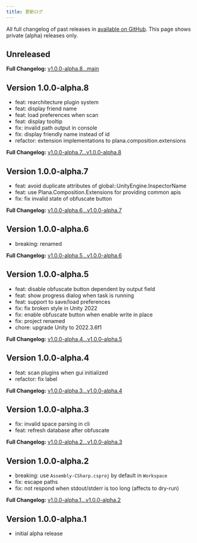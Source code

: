 ```yaml
---
title: 更新ログ
---
```


All full changelog of past releases in [available on GitHub](https://github.com/mika-f/plana). This page shows private (alpha) releases only.

## Unreleased

**Full Changelog:** [v1.0.0-alpha.8...main](https://github.com/mika-f/plana/compare/v1.0.0-alpha.8...main)

## Version 1.0.0-alpha.8

- feat: rearchitecture plugin system
- feat: display friend name
- feat: load preferences when scan
- feat: display tooltip
- fix: invalid path output in console
- fix: display friendly name instead of id
- refactor: extension implementations to plana.composition.extensions

**Full Changelog:** [v1.0.0-alpha.7...v1.0.0-alpha.8](https://github.com/mika-f/plana/compare/v1.0.0-alpha.7...v1.0.0-alpha.8)

## Version 1.0.0-alpha.7

- feat: avoid duplicate attributes of global::UnityEngine.InspectorName
- feat: use Plana.Composition.Extensions for providing common apis
- fix: fix invalid state of obfuscate button

**Full Changelog:** [v1.0.0-alpha.6...v1.0.0-alpha.7](https://github.com/mika-f/plana/compare/v1.0.0-alpha.6...v1.0.0-alpha.7)

## Version 1.0.0-alpha.6

- breaking: renamed

**Full Changelog:** [v1.0.0-alpha.5...v1.0.0-alpha.6](https://github.com/mika-f/plana/compare/v1.0.0-alpha.5...v1.0.0-alpha.6)

## Version 1.0.0-alpha.5

- feat: disable obfuscate button dependent by output field
- feat: show progress dialog when task is running
- feat: support to save/load preferences
- fix: fix broken style in Unity 2022
- fix: enable obfuscate button when enable write in place
- fix: project renamed
- chore: upgrade Unity to 2022.3.6f1

**Full Changelog:** [v1.0.0-alpha.4...v1.0.0-alpha.5](https://github.com/mika-f/plana/compare/v1.0.0-alpha.4...v1.0.0-alpha.5)

## Version 1.0.0-alpha.4

- feat: scan plugins when gui initialized
- refactor: fix label

**Full Changelog:** [v1.0.0-alpha.3...v1.0.0-alpha.4](https://github.com/mika-f/plana/compare/v1.0.0-alpha.3...v1.0.0-alpha.4)

## Version 1.0.0-alpha.3

- fix: invalid space parsing in cli
- feat: refresh database after obfuscate

**Full Changelog:** [v1.0.0-alpha.2...v1.0.0-alpha.3](https://github.com/mika-f/plana/compare/v1.0.0-alpha.2...v1.0.0-alpha.3)

## Version 1.0.0-alpha.2

- breaking: use `Assembly-CSharp.csproj` by default in `Workspace`
- fix: escape paths
- fix: not respond when stdout/stderr is too long (affects to dry-run)

**Full Changelog:** [v1.0.0-alpha.1...v1.0.0-alpha.2](https://github.com/mika-f/plana/compare/v1.0.0-alpha.1...v1.0.0-alpha.2)

## Version 1.0.0-alpha.1

- initial alpha release
